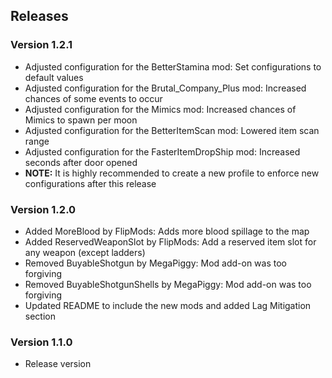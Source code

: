 ## Releases

### Version 1.2.1

- Adjusted configuration for the BetterStamina mod: Set configurations to default values
- Adjusted configuration for the Brutal_Company_Plus mod: Increased chances of some events to occur
- Adjusted configuration for the Mimics mod: Increased chances of Mimics to spawn per moon
- Adjusted configuration for the BetterItemScan mod: Lowered item scan range
- Adjusted configuration for the FasterItemDropShip mod: Increased seconds after door opened
- **NOTE:** It is highly recommended to create a new profile to enforce new configurations after this release

### Version 1.2.0

- Added MoreBlood by FlipMods: Adds more blood spillage to the map
- Added ReservedWeaponSlot by FlipMods: Add a reserved item slot for any weapon (except ladders)
- Removed BuyableShotgun by MegaPiggy: Mod add-on was too forgiving
- Removed BuyableShotgunShells by MegaPiggy: Mod add-on was too forgiving
- Updated README to include the new mods and added Lag Mitigation section

### Version 1.1.0

- Release version

